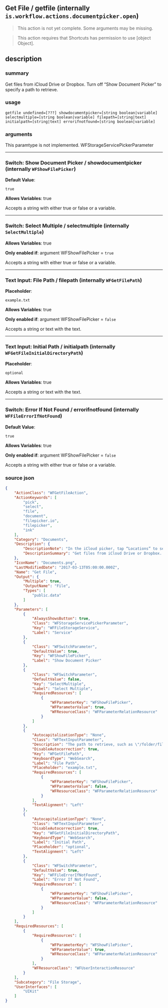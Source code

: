 
## Get File / getfile (internally `is.workflow.actions.documentpicker.open`)

> This action is not yet complete. Some arguments may be missing.


> This action requires that Shortcuts has permission to use [object Object].


## description
### summary
Get files from iCloud Drive or Dropbox. Turn off “Show Document Picker” to specify a path to retrieve.


### usage
`getfile undefined=[???] showdocumentpicker=[string boolean|variable] selectmultiple=[string boolean|variable] filepath=[string|text] initialpath=[string|text] errorifnotfound=[string boolean|variable]`

### arguments
This paramtype is not implemented. WFStorageServicePickerParameter

---

### Switch: Show Document Picker / showdocumentpicker (internally `WFShowFilePicker`)
**Default Value**:
```
true
```
**Allows Variables**: true



Accepts a string with either true or false
or a variable.

---

### Switch: Select Multiple / selectmultiple (internally `SelectMultiple`)
**Allows Variables**: true

**Only enabled if**: argument WFShowFilePicker = `true`

Accepts a string with either true or false
or a variable.

---

### Text Input: File Path / filepath (internally `WFGetFilePath`)
**Placeholder**:
```
example.txt
```
**Allows Variables**: true

**Only enabled if**: argument WFShowFilePicker = `false`

Accepts a string 
or text
with the text.

---

### Text Input: Initial Path / initialpath (internally `WFGetFileInitialDirectoryPath`)
**Placeholder**:
```
optional
```
**Allows Variables**: true



Accepts a string 
or text
with the text.

---

### Switch: Error If Not Found / errorifnotfound (internally `WFFileErrorIfNotFound`)
**Default Value**:
```
true
```
**Allows Variables**: true

**Only enabled if**: argument WFShowFilePicker = `false`

Accepts a string with either true or false
or a variable.

### source json

```json
{
	"ActionClass": "WFGetFileAction",
	"ActionKeywords": [
		"pick",
		"select",
		"file",
		"document",
		"filepicker.io",
		"filepicker",
		"ink"
	],
	"Category": "Documents",
	"Description": {
		"DescriptionNote": "In the iCloud picker, tap “Locations” to see document pickers from other apps.",
		"DescriptionSummary": "Get files from iCloud Drive or Dropbox. Turn off “Show Document Picker” to specify a path to retrieve."
	},
	"IconName": "Documents.png",
	"LastModifiedDate": "2017-03-13T05:00:00.000Z",
	"Name": "Get File",
	"Output": {
		"Multiple": true,
		"OutputName": "File",
		"Types": [
			"public.data"
		]
	},
	"Parameters": [
		{
			"AlwaysShowsButton": true,
			"Class": "WFStorageServicePickerParameter",
			"Key": "WFFileStorageService",
			"Label": "Service"
		},
		{
			"Class": "WFSwitchParameter",
			"DefaultValue": true,
			"Key": "WFShowFilePicker",
			"Label": "Show Document Picker"
		},
		{
			"Class": "WFSwitchParameter",
			"DefaultValue": false,
			"Key": "SelectMultiple",
			"Label": "Select Multiple",
			"RequiredResources": [
				{
					"WFParameterKey": "WFShowFilePicker",
					"WFParameterValue": true,
					"WFResourceClass": "WFParameterRelationResource"
				}
			]
		},
		{
			"AutocapitalizationType": "None",
			"Class": "WFTextInputParameter",
			"Description": "The path to retrieve, such as \"/folder/file.txt\"",
			"DisableAutocorrection": true,
			"Key": "WFGetFilePath",
			"KeyboardType": "WebSearch",
			"Label": "File Path",
			"Placeholder": "example.txt",
			"RequiredResources": [
				{
					"WFParameterKey": "WFShowFilePicker",
					"WFParameterValue": false,
					"WFResourceClass": "WFParameterRelationResource"
				}
			],
			"TextAlignment": "Left"
		},
		{
			"AutocapitalizationType": "None",
			"Class": "WFTextInputParameter",
			"DisableAutocorrection": true,
			"Key": "WFGetFileInitialDirectoryPath",
			"KeyboardType": "WebSearch",
			"Label": "Initial Path",
			"Placeholder": "optional",
			"TextAlignment": "Left"
		},
		{
			"Class": "WFSwitchParameter",
			"DefaultValue": true,
			"Key": "WFFileErrorIfNotFound",
			"Label": "Error If Not Found",
			"RequiredResources": [
				{
					"WFParameterKey": "WFShowFilePicker",
					"WFParameterValue": false,
					"WFResourceClass": "WFParameterRelationResource"
				}
			]
		}
	],
	"RequiredResources": [
		{
			"RequiredResources": [
				{
					"WFParameterKey": "WFShowFilePicker",
					"WFParameterValue": true,
					"WFResourceClass": "WFParameterRelationResource"
				}
			],
			"WFResourceClass": "WFUserInteractionResource"
		}
	],
	"Subcategory": "File Storage",
	"UserInterfaces": [
		"UIKit"
	]
}
```
